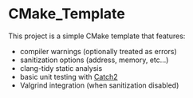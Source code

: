 # CMake_Template
This project is a simple CMake template that features:

- compiler warnings (optionally treated as errors)
- sanitization options (address, memory, etc...)
- clang-tidy static analysis
- basic unit testing with [Catch2](https://github.com/catchorg/Catch2)
- Valgrind integration (when sanitization disabled)
